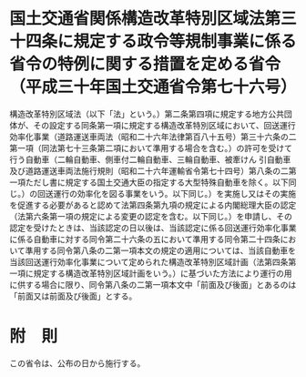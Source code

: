 # 国土交通省関係構造改革特別区域法第三十四条に規定する政令等規制事業に係る省令の特例に関する措置を定める省令（平成三十年国土交通省令第七十六号）
構造改革特別区域法（以下「法」という。）第二条第四項に規定する地方公共団体が、その設定する同条第一項に規定する構造改革特別区域において、回送運行効率化事業（道路運送車両法（昭和二十六年法律第百八十五号）第三十六条の二第一項（同法第七十三条第二項において準用する場合を含む。）の許可を受けて行う自動車（二輪自動車、側車付二輪自動車、三輪自動車、被牽けん
引自動車及び道路運送車両法施行規則（昭和二十六年運輸省令第七十四号）第八条の二第一項ただし書に規定する国土交通大臣の指定する大型特殊自動車を除く。以下同じ。）の回送運行の効率化を図る事業をいう。以下同じ。）を実施し又はその実施を促進する必要があると認めて法第四条第九項の規定による内閣総理大臣の認定（法第六条第一項の規定による変更の認定を含む。以下同じ。）を申請し、その認定を受けたときは、当該認定の日以後は、当該認定に係る回送運行効率化事業に係る自動車に対する同令第二十六条の五において準用する同令第二十四条において準用する同令第八条の二第一項本文の規定の適用については、当該自動車を当該回送運行効率化事業について定められた構造改革特別区域計画（法第四条第一項に規定する構造改革特別区域計画をいう。）に基づいた方法により運行の用に供する場合に限り、同令第八条の二第一項本文中「前面及び後面」とあるのは「前面又は前面及び後面」とする。
# 附　則
この省令は、公布の日から施行する。
